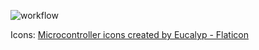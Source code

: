 

![workflow](https://github.com/andrzejo/arduino-serial-port-monitor-standalone/actions/workflows/maven.yml/badge.svg)










Icons:
<a href="https://www.flaticon.com/free-icons/microcontroller" title="microcontroller icons">Microcontroller icons created by Eucalyp - Flaticon</a>
